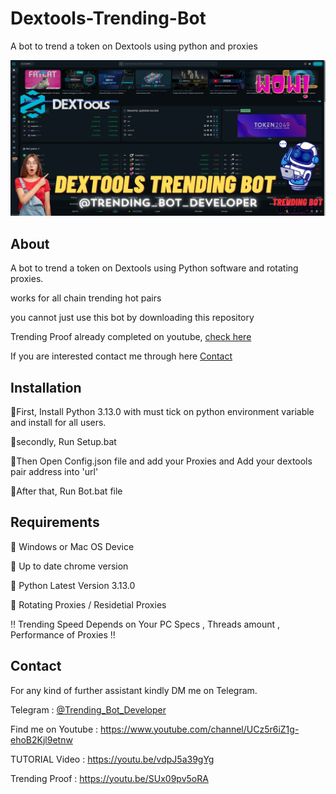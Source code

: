 # Dextools-Trending-Bot
A bot to trend a token on Dextools using python and proxies

<p align="center"><a href="https://www.youtube.com/watch?v=vdpJ5a39gYg&t=108s" target="_blank"><img src="https://github.com/Trending-bot-developer-off/Dextools-Trending-Bot/blob/main/1.png?raw=true"></a></p>

## About
A bot to trend a token on Dextools using Python software and rotating proxies.

works for all chain trending hot pairs

you cannot just use this bot by downloading this repository

Trending Proof already completed on youtube, [check here](https://youtu.be/SUx09pv5oRA)

If you are interested contact me through here <a href="#contact">Contact</a>


## Installation
🔺First, Install Python 3.13.0 with must tick on python environment variable and install for all users.

🔺secondly, Run Setup.bat

🔺Then Open Config.json file and add your Proxies and Add your dextools pair address into 'url' 

🔺After that, Run Bot.bat file

## Requirements
🔺 Windows or Mac OS Device

🔺 Up to date chrome version

🔺 Python Latest Version 3.13.0

🔺 Rotating Proxies / Residetial Proxies

‼️ Trending Speed Depends on Your PC Specs , Threads amount , Performance of Proxies ‼️

## Contact
For any kind of further assistant kindly DM me on Telegram.

Telegram : [@Trending_Bot_Developer](https://t.me/Trending_Bot_Developer)

Find me on Youtube : https://www.youtube.com/channel/UCz5r6iZ1g-ehoB2Kjl9etnw

TUTORIAL Video : https://youtu.be/vdpJ5a39gYg

Trending Proof : https://youtu.be/SUx09pv5oRA




